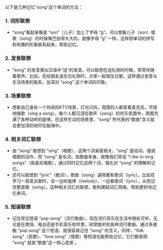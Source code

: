以下是几种记忆“song”这个单词的方法：

### 1. 词形联想
 - “song”看起来像是 “son”（儿子）加上了字母 “g”。可以想象儿子（son）唱歌（song）的时候嘴巴张得大大的，就像字母 “g” 一样。这样把单词的拼写和有趣的形象联系起来，帮助记忆。

### 2. 发音联想
 - “song” 的发音类似汉语中“送”的发音。可以联想在送礼物的时候，常常伴随着歌声。比如，在给朋友送生日礼物时，大家一起唱生日歌。这样通过发音与生活场景的联系，加深对 “song” 这个单词的印象。

### 3. 场景联想
 - 想象自己身处一个热闹的KTV场景，灯光闪烁，周围的人都拿着麦克风，尽情地唱歌（sing a song）。每个人都沉浸在歌声（song）的欢乐氛围中，周围充满了各种动听的旋律。在这样生动的场景里，“song” 所代表的“歌曲”含义就会更加深刻地印在脑海中。

### 4. 相关词汇联想
 - 由 “song” 联想到 “sing”（唱歌），这两个词紧密相关，“sing” 是动词，强调唱歌的动作，而 “song” 是名词，指歌曲本身。就像我们常说 “I like to sing songs”（我喜欢唱歌），通过同时记忆这两个词，强化对 “song” 的理解和记忆。
 - 还可以联想到 “lyric”（歌词），歌曲（song）通常都有歌词（lyric）。比如在学习一首英文歌时，会一边听旋律（melody），一边看歌词（lyric），从而记住整首歌（song）。这种相关词汇的联想，能构建起词汇网络，帮助更好地记忆单词。

### 5. 短语联想
 - 记住常见短语 “pop song”（流行歌曲），现在流行音乐在生活中随处可听，无论是在商场、电台还是手机音乐软件里，经常能听到各种流行歌曲。通过多接触 “pop song” 这个短语，就很容易记住 “song” 的含义。同样，“folk song”（民歌）、“love song”（情歌）等短语也能帮助记忆，它们都表明 “song” 就是“歌曲”这一核心意思 。 